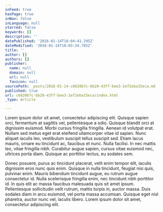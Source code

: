 ```yaml
---
inFeed: true
hasPage: true
inNav: false
inLanguage: null
starred: false
keywords: []
description: ''
datePublished: '2016-01-14T18:04:41.295Z'
dateModified: '2016-01-14T18:03:34.705Z'
title: ''
author: []
authors: []
publisher:
  name: null
  domain: null
  url: null
  favicon: null
sourcePath: _posts/2016-01-14-c6820b7c-bb20-43ff-bee3-2ef2eba15eca.md
published: true
url: c6820b7c-bb20-43ff-bee3-2ef2eba15eca/index.html
_type: Article

---
```

Lorem ipsum dolor sit amet, consectetur adipiscing elit. Quisque sapien orci, fermentum at sagittis vel, pellentesque a odio. Quisque blandit orci at dignissim euismod. Morbi cursus fringilla fringilla. Aenean id volutpat erat. Nullam sed metus eget erat eleifend ullamcorper vitae id sapien. Nunc aliquet iaculis leo, vestibulum suscipit tellus suscipit sed. Etiam lacus mauris, ornare eu tincidunt ac, faucibus et nunc. Nulla facilisi. In nec mattis leo, vitae fringilla nibh. Curabitur augue sapien, cursus vitae euismod nec, ultrices porta diam. Quisque ac porttitor lectus, eu sodales sem.

Donec posuere, purus ac tincidunt placerat, velit enim tempor elit, iaculis dignissim eros nunc quis enim. Quisque in nulla tincidunt, feugiat nisi quis, pulvinar enim. Mauris bibendum tincidunt augue, eu rutrum augue consectetur id. Nulla scelerisque fringilla enim, nec tincidunt nibh porttitor id. In quis elit ac massa faucibus malesuada quis sit amet ipsum. Pellentesque sollicitudin velit rutrum, mattis turpis in, auctor massa. Duis sodales diam in arcu euismod, vel porta massa accumsan. Quisque eget nisl pharetra, auctor nunc vel, iaculis libero. Lorem ipsum dolor sit amet, consectetur adipiscing elit.